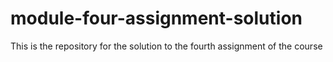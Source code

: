 # module-four-assignment-solution
This is the repository for the solution to the fourth assignment of the course 
